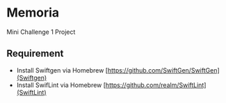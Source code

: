 # Memoria

Mini Challenge 1 Project

## Requirement

- Install Swiftgen via Homebrew [https://github.com/SwiftGen/SwiftGen](Swiftgen)
- Install SwifLint via Homebrew [https://github.com/realm/SwiftLint](SwiftLint)
